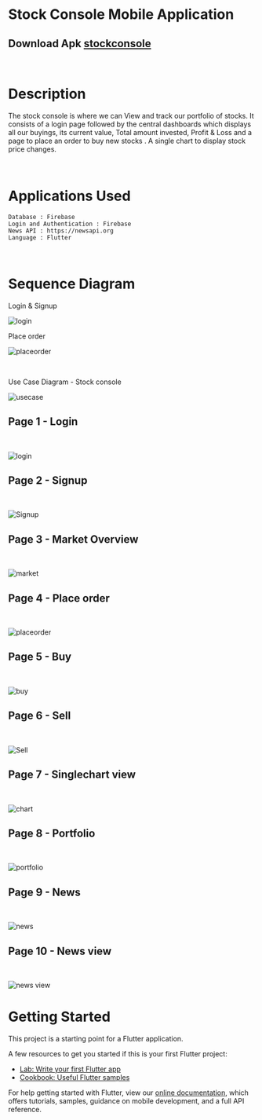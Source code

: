 # Stock Console Mobile Application

## Download Apk <a href="https://drive.google.com/drive/folders/1s2riUgseMtsb7VyqAm5j56qw6RfuaopL?usp=sharing">stockconsole</a>

<br>

# Description


The stock console is where we can View and track our portfolio of stocks. It consists of a login page
followed by the central dashboards which displays all our buyings, its current value, Total amount
invested, Profit &amp; Loss and a page to place an order to buy new stocks . A single chart to display stock
price changes.

<br>

# Applications Used

```
Database : Firebase
Login and Authentication : Firebase
News API : https://newsapi.org
Language : Flutter
```
<br>

# Sequence Diagram

Login & Signup

![login](screenshots/loginseq.png)


Place order

![placeorder](screenshots/loginseq.png)
 
<br>

Use Case Diagram - Stock console
<br>

![usecase](screenshots/stockconsole.png)

## Page 1 - Login
<br>

![login](screenshots/login.png)

## Page 2 - Signup
<br>

![Signup](screenshots/signup.png)

## Page 3 - Market Overview
<br>

![market](screenshots/market.png)

## Page 4 - Place order
<br>

![placeorder](screenshots/placeorder.png)

## Page 5 - Buy
<br>

![buy](screenshots/buy.png)

## Page 6 - Sell
<br>

![Sell](screenshots/sell.png)

## Page 7 - Singlechart view
<br>

![chart](screenshots/singlechart.png)

## Page 8 - Portfolio
<br>

![portfolio](screenshots/portfolio.png)

## Page 9 - News
<br>

![news](screenshots/news.png)

## Page 10 - News view
<br>

![news view](screenshots/newsview.png)

# Getting Started

This project is a starting point for a Flutter application.

A few resources to get you started if this is your first Flutter project:

- [Lab: Write your first Flutter app](https://flutter.dev/docs/get-started/codelab)
- [Cookbook: Useful Flutter samples](https://flutter.dev/docs/cookbook)

For help getting started with Flutter, view our
[online documentation](https://flutter.dev/docs), which offers tutorials,
samples, guidance on mobile development, and a full API reference.